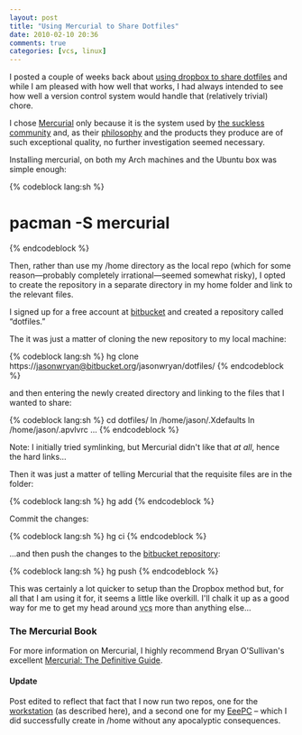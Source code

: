 ```yaml
---
layout: post
title: "Using Mercurial to Share Dotfiles"
date: 2010-02-10 20:36
comments: true
categories: [vcs, linux]
---
```

I posted a couple of weeks back about 
[using dropbox to share dotfiles](http://jasonwryan.com/2010-01-11-using-dropbox-to-share-dotfiles)
and while I am pleased with how well that works, I had always intended to see how well a
version control system would handle that (relatively trivial) chore.

I chose [Mercurial](http://mercurial.selenic.com/) only because it is the 
system used by [the suckless community](http://suckless.org/) and, as their
[philosophy](http://suckless.org/manifest/) and the products they
produce are of such exceptional quality, no further investigation seemed
necessary.

Installing mercurial, on both my Arch machines and the Ubuntu box was simple
enough:

{% codeblock lang:sh %}
# pacman -S mercurial
{% endcodeblock %}

Then, rather than use my <span class="file">/home</span> directory as the local repo
(which for some reason—probably completely irrational—seemed somewhat risky),
I opted to create the repository in a separate directory in my home folder and
link to the relevant files.

I signed up for a free account at [bitbucket](http://bitbucket.org) and created a repository
called “dotfiles.”

The it was just a matter of cloning the new repository to my local
machine:

{% codeblock lang:sh %}
hg clone https://jasonwryan@bitbucket.org/jasonwryan/dotfiles/
{% endcodeblock %}

and then entering the newly created directory and linking to the files that
I wanted to share:

{% codeblock lang:sh %}
cd dotfiles/ ln /home/jason/.Xdefaults ln /home/jason/.apvlvrc
…
{% endcodeblock %}

Note: I initially tried symlinking, but Mercurial didn't like that
*at all*, hence the hard links…

Then it was just a matter of telling Mercurial that the requisite files
are in the folder:

{% codeblock lang:sh %}
hg add
{% endcodeblock %}

Commit the changes:

{% codeblock lang:sh %}
hg ci
{% endcodeblock %}

…and then push the changes to the [bitbucket repository](https://bitbucket.org/jasonwryan/):

{% codeblock lang:sh %}
hg push
{% endcodeblock %}

This was certainly a lot quicker to setup than the Dropbox method but, for
all that I am using it for, it seems a little like overkill. I'll chalk
it up as a good way for me to get my head around <acronym title="Version
Control Systems">vcs</acronym> more than anything else…

### The Mercurial Book
For more information on Mercurial, I highly
recommend Bryan O'Sullivan's excellent
[Mercurial: The Definitive Guide](http://hgbook.red-bean.com/).

#### Update 
Post edited to reflect that fact that I now run two repos,
one for the <a href="https://bitbucket.org/jasonwryan/workstation/src/"
title="work machine repo" target="_blank">workstation</a> (as described here),
and a second one for my <a href="https://bitbucket.org/jasonwryan/eeepc/src/"
title="Netbook repo" target="_blank">EeePC</a> – which I did successfully
create in <span class="file">/home</span> without any apocalyptic consequences.

